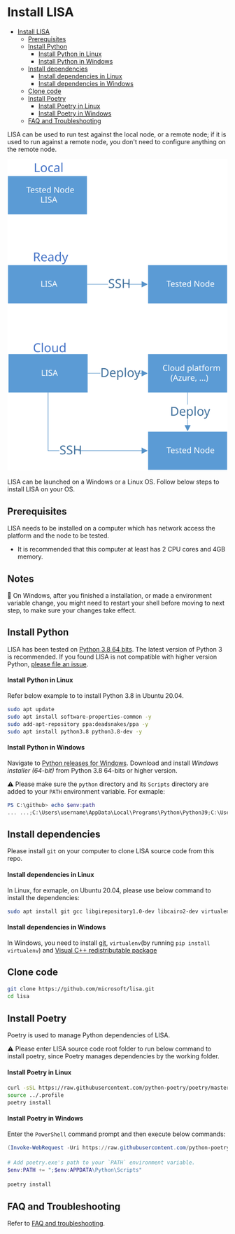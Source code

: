 # Install LISA

- [Install LISA](#install-lisa)
  - [Prerequisites](#prerequisites)
  - [Install Python](#install-python)
    - [Install Python in Linux](#install-python-in-linux)
    - [Install Python in Windows](#install-python-in-windows)
  - [Install dependencies](#install-dependencies)
    - [Install dependencies in Linux](#install-dependencies-in-linux)
    - [Install dependencies in Windows](#install-dependencies-in-windows)
  - [Clone code](#clone-code)
  - [Install Poetry](#install-poetry)
    - [Install Poetry in Linux](#install-poetry-in-linux)
    - [Install Poetry in Windows](#install-poetry-in-windows)
  - [FAQ and Troubleshooting](#faq-and-troubleshooting)

LISA can be used to run test against the local node, or a remote node; if it is used to run 
against a remote node, you don't need to configure anything on the remote node.

![deploy](img/deploy.svg)

LISA can be launched on a Windows or a Linux OS. Follow below steps to install LISA
on your OS.


## Prerequisites

LISA needs to be installed on a computer which has network access the platform and the node to be tested. 

- It is recommended that this computer at least has 2 CPU cores and 4GB memory.

## Notes

:blue_book:	On Windows, after you finished a installation, or made a environment variable 
change, you might need to restart your shell before moving to next step, to make sure your 
changes take effect.


## Install Python

LISA has been tested on [Python 3.8 64 bits](https://www.python.org/). The latest version of
Python 3 is recommended. If you found LISA is not compatible with higher version Python,
[please file an issue](https://github.com/microsoft/lisa/issues/new).

#### Install Python in Linux

Refer below example to to install Python 3.8 in Ubuntu 20.04.

```bash
sudo apt update
sudo apt install software-properties-common -y
sudo add-apt-repository ppa:deadsnakes/ppa -y
sudo apt install python3.8 python3.8-dev -y
```

#### Install Python in Windows

Navigate to [Python releases for
Windows](https://www.python.org/downloads/windows/). Download and install
*Windows installer (64-bit)* from Python 3.8 64-bits or higher version.

:warning: Please make sure the `python` directory and its `Scripts` directory are 
added to your `PATH` environment variable. For exmaple:

```powershell
PS C:\github> echo $env:path
... ...;C:\Users\username\AppData\Local\Programs\Python\Python39;C:\Users\username\AppData\Local\Programs\Python\Python39\Scripts;... ...
```

## Install dependencies

Please install `git` on your computer to clone LISA source code from this repo.

#### Install dependencies in Linux

In Linux, for exmaple, on Ubuntu 20.04, please use below command to install the dependencies:

```bash
sudo apt install git gcc libgirepository1.0-dev libcairo2-dev virtualenv -y
```

#### Install dependencies in Windows

In Windows, you need to install [git](https://git-scm.com/downloads), 
`virtualenv`(by running ```pip install virtualenv```) and [Visual C++ 
redistributable package](https://aka.ms/vs/16/release/vc_redist.x64.exe)


## Clone code

```sh
git clone https://github.com/microsoft/lisa.git
cd lisa
```


## Install Poetry

Poetry is used to manage Python dependencies of LISA.

:warning: Please enter LISA source code root folder to run below 
command to install poetry, since Poetry manages dependencies by the working folder.

#### Install Poetry in Linux

```bash
curl -sSL https://raw.githubusercontent.com/python-poetry/poetry/master/install-poetry.py | python3 -
source ../.profile
poetry install
```

#### Install Poetry in Windows

Enter the `PowerShell` command prompt and then execute below commands:

```powershell
(Invoke-WebRequest -Uri https://raw.githubusercontent.com/python-poetry/poetry/master/install-poetry.py -UseBasicParsing).Content | python -

# Add poetry.exe's path to your `PATH` environment variable.
$env:PATH += ";$env:APPDATA\Python\Scripts"

poetry install
```


## FAQ and Troubleshooting

Refer to [FAQ and troubleshooting](troubleshooting.md).
